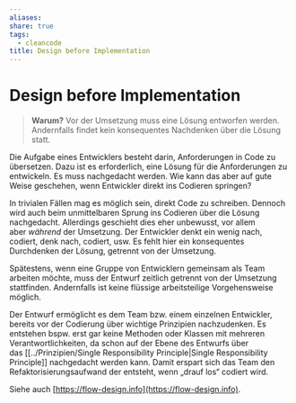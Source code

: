 ```yaml
---
aliases: 
share: true
tags:
  - cleancode
title: Design before Implementation
---
```

# Design before Implementation

>**Warum?**
>Vor der Umsetzung muss eine Lösung entworfen werden. Andernfalls findet kein konsequentes Nachdenken über die Lösung statt.

Die Aufgabe eines Entwicklers besteht darin, Anforderungen in Code zu übersetzen. Dazu ist es erforderlich, eine Lösung für die Anforderungen zu entwickeln. Es muss nachgedacht werden. Wie kann das aber auf gute Weise geschehen, wenn Entwickler direkt ins Codieren springen?

In trivialen Fällen mag es möglich sein, direkt Code zu schreiben. Dennoch wird auch beim unmittelbaren Sprung ins Codieren über die Lösung nachgedacht. Allerdings geschieht dies eher unbewusst, vor allem aber _während_ der Umsetzung. Der Entwickler denkt ein wenig nach, codiert, denk nach, codiert, usw. Es fehlt hier ein konsequentes Durchdenken der Lösung, getrennt von der Umsetzung.

Spätestens, wenn eine Gruppe von Entwicklern gemeinsam als Team arbeiten möchte, muss der Entwurf zeitlich getrennt von der Umsetzung stattfinden. Andernfalls ist keine flüssige arbeitsteilige Vorgehensweise möglich.

Der Entwurf ermöglicht es dem Team bzw. einem einzelnen Entwickler, bereits vor der Codierung über wichtige Prinzipien nachzudenken. Es entstehen bspw. erst gar keine Methoden oder Klassen mit mehreren Verantwortlichkeiten, da schon auf der Ebene des Entwurfs über das [[../Prinzipien/Single Responsibility Principle|Single Responsibility Principle]] nachgedacht werden kann. Damit erspart sich das Team den Refaktorisierungsaufwand der entsteht, wenn „drauf los“ codiert wird.

Siehe auch [](https://flow-design.info/)[https://flow-design.info](https://flow-design.info).